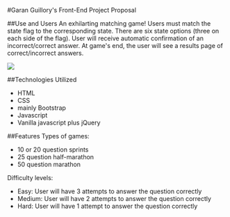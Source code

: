 #Garan Guillory's Front-End Project Proposal

##Use and Users
An exhilarting matching game!
Users must match the state flag to the corresponding state.
There are six state options (three on each side of the flag).
User will receive automatic confirmation of an incorrect/correct answer.
At game's end, the user will see a results page of correct/incorrect answers.



![](https://raw.github.com/username/projectname/branch/path/to/img.png)




##Technologies Utilized
- HTML
- CSS
 - mainly Bootstrap
- Javascript
 - Vanilla javascript plus jQuery

##Features
 Types of games:
   - 10 or 20 question sprints
   - 25 question half-marathon
   - 50 question marathon
 
 Difficulty levels:
 - Easy: User will have 3 attempts to answer the question correctly
 - Medium: User will have 2 attempts to answer the question correctly
 - Hard: User will have 1 attempt to answer the question correctly
 
 





